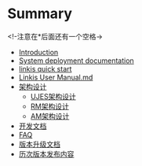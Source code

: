 # Summary
<!-注意在*后面还有一个空格->
* [Introduction](README.md)
* [System deployment documentation](ch1/deploy.md)
* [linkis quick start](ch2/Linkis%20Quick%20Start.md)
* [Linkis User Manual.md](ch3/Linkis%20User%20Manual.md)
* [架构设计]()
    * [UJES架构设计](ch4/Linkis-UJES设计文档.md)
    * [RM架构设计](ch4/Linkis-RM设计文档.md)
    * [AM架构设计]()
* [开发文档]()
* [FAQ]()
* [版本升级文档]()
* [历次版本发布内容]()    

    
